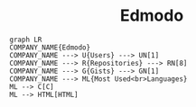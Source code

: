 <h1 align="center">Edmodo</h1>

```mermaid
graph LR
COMPANY_NAME{Edmodo}
COMPANY_NAME ---> U{Users} ---> UN[1]
COMPANY_NAME ---> R{Repositories} ---> RN[8]
COMPANY_NAME ---> G{Gists} ---> GN[1]
COMPANY_NAME ---> ML{Most Used<br>Languages}
ML --> C[C]
ML --> HTML[HTML]
```
